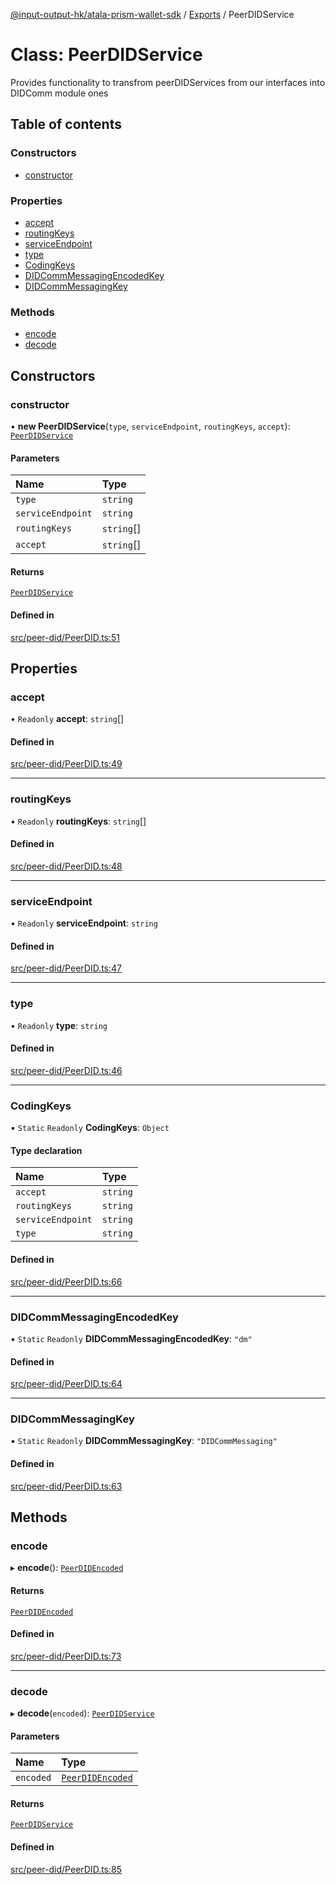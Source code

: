 [@input-output-hk/atala-prism-wallet-sdk](../README.md) / [Exports](../modules.md) / PeerDIDService

# Class: PeerDIDService

Provides functionality to transfrom peerDIDServices from our interfaces into DIDComm module ones

## Table of contents

### Constructors

- [constructor](PeerDIDService.md#constructor)

### Properties

- [accept](PeerDIDService.md#accept)
- [routingKeys](PeerDIDService.md#routingkeys)
- [serviceEndpoint](PeerDIDService.md#serviceendpoint)
- [type](PeerDIDService.md#type)
- [CodingKeys](PeerDIDService.md#codingkeys)
- [DIDCommMessagingEncodedKey](PeerDIDService.md#didcommmessagingencodedkey)
- [DIDCommMessagingKey](PeerDIDService.md#didcommmessagingkey)

### Methods

- [encode](PeerDIDService.md#encode)
- [decode](PeerDIDService.md#decode)

## Constructors

### constructor

• **new PeerDIDService**(`type`, `serviceEndpoint`, `routingKeys`, `accept`): [`PeerDIDService`](PeerDIDService.md)

#### Parameters

| Name | Type |
| :------ | :------ |
| `type` | `string` |
| `serviceEndpoint` | `string` |
| `routingKeys` | `string`[] |
| `accept` | `string`[] |

#### Returns

[`PeerDIDService`](PeerDIDService.md)

#### Defined in

[src/peer-did/PeerDID.ts:51](https://github.com/input-output-hk/atala-prism-wallet-sdk-ts/blob/3f28060/src/peer-did/PeerDID.ts#L51)

## Properties

### accept

• `Readonly` **accept**: `string`[]

#### Defined in

[src/peer-did/PeerDID.ts:49](https://github.com/input-output-hk/atala-prism-wallet-sdk-ts/blob/3f28060/src/peer-did/PeerDID.ts#L49)

___

### routingKeys

• `Readonly` **routingKeys**: `string`[]

#### Defined in

[src/peer-did/PeerDID.ts:48](https://github.com/input-output-hk/atala-prism-wallet-sdk-ts/blob/3f28060/src/peer-did/PeerDID.ts#L48)

___

### serviceEndpoint

• `Readonly` **serviceEndpoint**: `string`

#### Defined in

[src/peer-did/PeerDID.ts:47](https://github.com/input-output-hk/atala-prism-wallet-sdk-ts/blob/3f28060/src/peer-did/PeerDID.ts#L47)

___

### type

• `Readonly` **type**: `string`

#### Defined in

[src/peer-did/PeerDID.ts:46](https://github.com/input-output-hk/atala-prism-wallet-sdk-ts/blob/3f28060/src/peer-did/PeerDID.ts#L46)

___

### CodingKeys

▪ `Static` `Readonly` **CodingKeys**: `Object`

#### Type declaration

| Name | Type |
| :------ | :------ |
| `accept` | `string` |
| `routingKeys` | `string` |
| `serviceEndpoint` | `string` |
| `type` | `string` |

#### Defined in

[src/peer-did/PeerDID.ts:66](https://github.com/input-output-hk/atala-prism-wallet-sdk-ts/blob/3f28060/src/peer-did/PeerDID.ts#L66)

___

### DIDCommMessagingEncodedKey

▪ `Static` `Readonly` **DIDCommMessagingEncodedKey**: ``"dm"``

#### Defined in

[src/peer-did/PeerDID.ts:64](https://github.com/input-output-hk/atala-prism-wallet-sdk-ts/blob/3f28060/src/peer-did/PeerDID.ts#L64)

___

### DIDCommMessagingKey

▪ `Static` `Readonly` **DIDCommMessagingKey**: ``"DIDCommMessaging"``

#### Defined in

[src/peer-did/PeerDID.ts:63](https://github.com/input-output-hk/atala-prism-wallet-sdk-ts/blob/3f28060/src/peer-did/PeerDID.ts#L63)

## Methods

### encode

▸ **encode**(): [`PeerDIDEncoded`](../interfaces/PeerDIDEncoded.md)

#### Returns

[`PeerDIDEncoded`](../interfaces/PeerDIDEncoded.md)

#### Defined in

[src/peer-did/PeerDID.ts:73](https://github.com/input-output-hk/atala-prism-wallet-sdk-ts/blob/3f28060/src/peer-did/PeerDID.ts#L73)

___

### decode

▸ **decode**(`encoded`): [`PeerDIDService`](PeerDIDService.md)

#### Parameters

| Name | Type |
| :------ | :------ |
| `encoded` | [`PeerDIDEncoded`](../interfaces/PeerDIDEncoded.md) |

#### Returns

[`PeerDIDService`](PeerDIDService.md)

#### Defined in

[src/peer-did/PeerDID.ts:85](https://github.com/input-output-hk/atala-prism-wallet-sdk-ts/blob/3f28060/src/peer-did/PeerDID.ts#L85)
